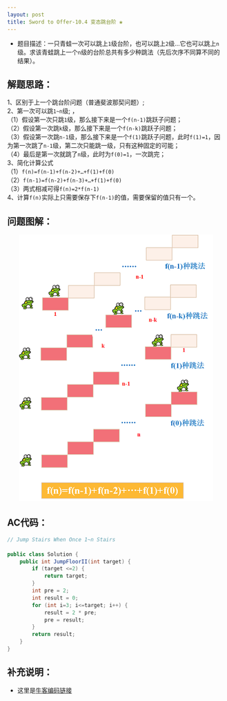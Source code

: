 ```yaml
---
layout: post
title: Sword to Offer-10.4 变态跳台阶 ❀
---
```


* 题目描述：一只青蛙一次可以跳上`1`级台阶，也可以跳上`2`级...它也可以跳上`n` 级。求该青蛙跳上一个`n`级的台阶总共有多少种跳法（先后次序不同算不同的结果）。


## 解题思路：

1、区别于上一个跳台阶问题（普通斐波那契问题）;     
2、第一次可以跳`1~n`级;    ，    
（1）假设第一次只跳`1`级，那么接下来是一个`f(n-1)`跳跃子问题；     
（2）假设第一次跳`k`级，那么接下来是一个`f(n-k)`跳跃子问题；  
（3）假设第一次跳`n-1`级，那么接下来是一个`f(1)`跳跃子问题，此时`f(1)=1`，因为第一次跳了`n-1`级，第二次只能跳一级，只有这种固定的可能；  
（4）最后是第一次就跳了`n`级，此时为`f(0)=1`，一次跳完；   
3、简化计算公式  
（1）`f(n)=f(n-1)+f(n-2)+…+f(1)+f(0)`    
（2）`f(n-1)=f(n-2)+f(n-3)+…+f(1)+f(0)`  
（3）两式相减可得`f(n)=2*f(n-1)`    
4、计算`f(n)`实际上只需要保存下`f(n-1)`的值，需要保留的值只有一个。
  

## 问题图解：

<center>
    <img src="/assets/img/blog/sword-offer-10.4.png">
</center>

## AC代码：

```java
// Jump Stairs When Once 1~n Stairs

public class Solution {
    public int JumpFloorII(int target) {
        if (target <=2) {
            return target;
        }
        int pre = 2;
        int result = 0;
        for (int i=3; i<=target; i++) {
            result = 2 * pre;
            pre = result;
        }
        return result;
    }
}
```

## 补充说明：

* 这里是[牛客编码链接](https://www.nowcoder.com/practice/22243d016f6b47f2a6928b4313c85387?tpId=13&tqId=11162&tPage=1&rp=1&ru=%2Fta%2Fcoding-interviews&qru=%2Fta%2Fcoding-interviews%2Fquestion-ranking)